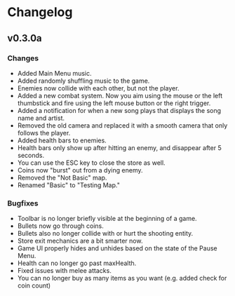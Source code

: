 # Changelog
## v0.3.0a
### Changes
- Added Main Menu music.
- Added randomly shuffling music to the game.
- Enemies now collide with each other, but not the player.
- Added a new combat system. Now you aim using the mouse or the left thumbstick and fire using the left mouse button or the right trigger.
- Added a notification for when a new song plays that displays the song name and artist.
- Removed the old camera and replaced it with a smooth camera that only follows the player.
- Added health bars to enemies.
- Health bars only show up after hitting an enemy, and disappear after 5 seconds.
- You can use the ESC key to close the store as well.
- Coins now "burst" out from a dying enemy.
- Removed the "Not Basic" map.
- Renamed "Basic" to "Testing Map."

### Bugfixes
- Toolbar is no longer briefly visible at the beginning of a game.
- Bullets now go through coins.
- Bullets also no longer collide with or hurt the shooting entity.
- Store exit mechanics are a bit smarter now.
- Game UI properly hides and unhides based on the state of the Pause Menu.
- Health can no longer go past maxHealth.
- Fixed issues with melee attacks.
- You can no longer buy as many items as you want (e.g. added check for coin count)
